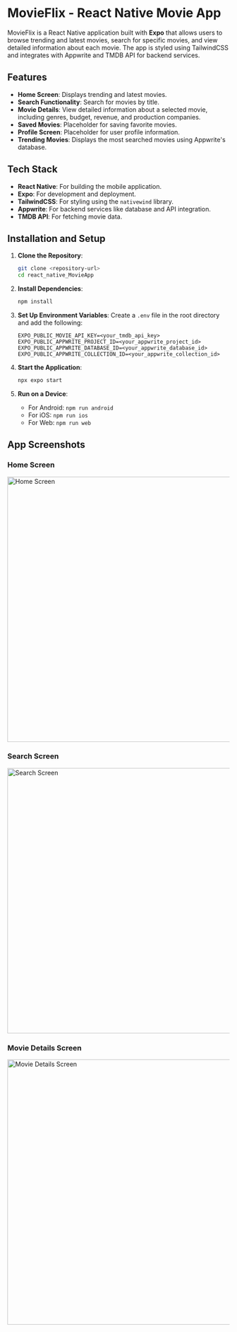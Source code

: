 # MovieFlix - React Native Movie App

MovieFlix is a React Native application built with **Expo** that allows users to browse trending and latest movies, search for specific movies, and view detailed information about each movie. The app is styled using TailwindCSS and integrates with Appwrite and TMDB API for backend services.

## Features

- **Home Screen**: Displays trending and latest movies.
- **Search Functionality**: Search for movies by title.
- **Movie Details**: View detailed information about a selected movie, including genres, budget, revenue, and production companies.
- **Saved Movies**: Placeholder for saving favorite movies.
- **Profile Screen**: Placeholder for user profile information.
- **Trending Movies**: Displays the most searched movies using Appwrite's database.

## Tech Stack

- **React Native**: For building the mobile application.
- **Expo**: For development and deployment.
- **TailwindCSS**: For styling using the `nativewind` library.
- **Appwrite**: For backend services like database and API integration.
- **TMDB API**: For fetching movie data.

## Installation and Setup

1. **Clone the Repository**:
   ```bash
   git clone <repository-url>
   cd react_native_MovieApp
   ```

2. **Install Dependencies**:
   ```bash
   npm install
   ```

3. **Set Up Environment Variables**:
   Create a `.env` file in the root directory and add the following:
   ```
   EXPO_PUBLIC_MOVIE_API_KEY=<your_tmdb_api_key>
   EXPO_PUBLIC_APPWRITE_PROJECT_ID=<your_appwrite_project_id>
   EXPO_PUBLIC_APPWRITE_DATABASE_ID=<your_appwrite_database_id>
   EXPO_PUBLIC_APPWRITE_COLLECTION_ID=<your_appwrite_collection_id>
   ```

4. **Start the Application**:
   ```bash
   npx expo start
   ```

5. **Run on a Device**:
   - For Android: `npm run android`
   - For iOS: `npm run ios`
   - For Web: `npm run web`

## App Screenshots

### Home Screen
<img src="./assets/screenshots/home.jpg" alt="Home Screen" width="600">

### Search Screen
<img src="./assets/screenshots/search.jpg" alt="Search Screen" width="600">

### Movie Details Screen
<img src="./assets/screenshots/moviedetails.jpg" alt="Movie Details Screen" width="600">
